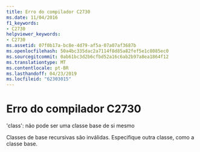 ```yaml
---
title: Erro do compilador C2730
ms.date: 11/04/2016
f1_keywords:
- C2730
helpviewer_keywords:
- C2730
ms.assetid: 07f0b17a-bc8e-4d79-af5a-07a07af3687b
ms.openlocfilehash: 50a4bc335dac2a7114f8d85a82fef5e1c8085ec0
ms.sourcegitcommit: 0ab61bc3d2b6cfbd52a16c6ab2b97a8ea1864f12
ms.translationtype: MT
ms.contentlocale: pt-BR
ms.lasthandoff: 04/23/2019
ms.locfileid: "62303015"
---
```

# <a name="compiler-error-c2730"></a>Erro do compilador C2730

'class': não pode ser uma classe base de si mesmo

Classes de base recursivas são inválidas. Especifique outra classe, como a classe base.